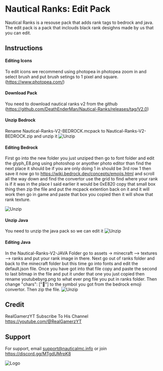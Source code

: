 

#  Nautical Ranks: Edit Pack

Nautical Ranks is a resouse pack that adds rank tags to bedrock and java. The edit pack is a pack that inclouds black rank desighns made by us that you can edit.




## Instructions

#### Editing Icons

To edit icons we recommend using photopea in photopea zoom in and select brush and put brush setings to 1 pixel and square.
(https://www.photopea.com/)

#### Download Pack

You need to download nautical ranks v2 from the github (https://github.com/DeathEnderMan/Nautical-Ranks/releases/tag/V2.0)

#### Unzip Bedrock

Rename Nautical-Ranks-V2-BEDROCK.mcpack to Nautical-Ranks-V2-BEDROCK.zip and unzip it
![Unzip](https://i.postimg.cc/zXkyStsk/Screenshot-2024-04-13-160400.png)

#### Editing Bedrock

First go into the new folder you just unziped then go to font folder and edit the glyph_E8.png using photoshop or anyother photo editor than find the next place it should be if you are only doing 1 in should be 3rd row 1 then save it now go to https://wiki.bedrock.dev/concepts/emojis.html 
and scroll all the way down and find the convertor use the grid to find where your rank is if it was in the place I said earlier it would be 0xE820 copy that small box thing then zip the file and put the mcpack extention back on it and it will work then go in game and paste that box you copied then it will show that rank texture.


![Unzip](https://i.postimg.cc/Nfs9sdkS/glyph-E1.png)

#### Unzip Java

You need to unzip the java pack so we can edit it 
![Unzip](https://i.postimg.cc/yN4CDvkm/Screenshot-2024-04-13-154930.png)

#### Editing Java

In the Nautical-Ranks-V2-JAVA Folder go to assets -> minecraft --> textures --> ranks and put your rank image in there. Next go out of ranks folder and back to the minecraft folder but this time go into fonts and edit the default.json file. Once you have got into that file copy and paste the second to last bitmap in the file and put it under that one you just copied then rename youtubebyrg.png to what ever png file you put in ranks folder. Then change "chars": [""] to the symbol you got from the bedrock emoji convertor. Then zip the file.
![Unzip](https://i.postimg.cc/9MSd28m9/Screenshot-2024-04-13-160127.png)

## Credit

RealGamerzYT
Subscribe To His Channel
https://youtube.com/@RealGamerzYT
## Support

For support, email support@nauticalmc.info or join https://discord.gg/MTgdUMrpK8


![Logo](https://i.postimg.cc/gj6SSb7W/Nautical-Services-Bot.png)
